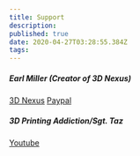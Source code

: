 ```yaml
---
title: Support
description: 
published: true
date: 2020-04-27T03:28:55.384Z
tags: 
---
```


##### Earl Miller (Creator of 3D Nexus)

[3D Nexus](https://3d-nexus.com/)
[Paypal](https://www.paypal.me/ancientwolfgr)

##### 3D Printing Addiction/Sgt. Taz
[Youtube](https://www.youtube.com/channel/UCIaaBqPLW_T-K-xtIZ2KMQg)